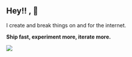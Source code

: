 
## Hey!! , 🥰

I create and break things on and for the internet. 

**Ship fast, experiment more, iterate more.**

<a href="https://twitter.com/theanuragdev"> <img src="https://img.shields.io/twitter/follow/theanuragdev?style=social"> </a>

